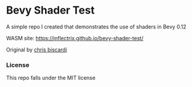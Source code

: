 # Bevy Shader Test
A simple repo I created that demonstrates the use of shaders in Bevy 0.12

WASM site: https://inflectrix.github.io/bevy-shader-test/

Original by [chris biscardi](https://github.com/ChristopherBiscardi)

### License
This repo falls under the MIT license
